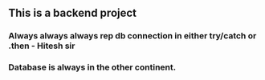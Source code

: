 ## This is a backend project

### Always always always rep db connection in either try/catch or .then - Hitesh sir

### Database is always in the other continent.
